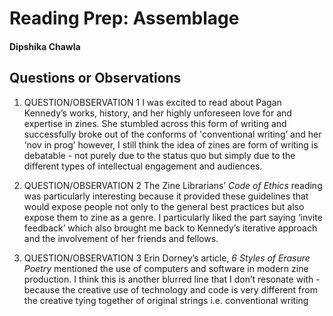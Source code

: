 # Reading Prep: Assemblage 

#### Dipshika Chawla

## Questions or Observations

1. QUESTION/OBSERVATION 1
I was excited to read about Pagan Kennedy’s works, history, and her highly unforeseen love for and expertise in zines. She stumbled across this form of writing and successfully broke out of the conforms of 'conventional writing’ and her ‘nov in prog’ however, I still think the idea of zines are form of writing is debatable - not purely due to the status quo but simply due to the different types of intellectual engagement and audiences.


2. QUESTION/OBSERVATION 2
The Zine Librarians’ _Code of Ethics_ reading was particularly interesting because it provided these guidelines that would expose people not only to the general best practices but also expose them to zine as a genre. I particularly liked the part saying ‘invite feedback’ which also brought me back to Kennedy’s iterative approach and the involvement of her friends and fellows.


3. QUESTION/OBSERVATION 3
Erin Dorney’s article, _6 Styles of Erasure Poetry_ mentioned the use of computers and software in modern zine production. I think this is another blurred line that I don’t resonate with - because the creative use of technology and code is very different from the creative tying together of original strings i.e. conventional writing